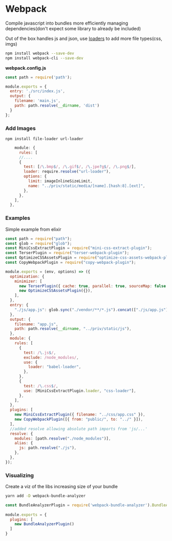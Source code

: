 # Webpack

Compile javascript into bundles more efficiently managing dependencies(don't expect some library to already be included)

Out of the box handles js and json, use [loaders](https://webpack.js.org/concepts/#loaders) to add more file types(css, imgs)

```bash
npm install webpack --save-dev
npm install webpack-cli --save-dev
```

**webpack.config.js**

```js
const path = require('path');

module.exports = {
  entry: './src/index.js',
  output: {
    filename: 'main.js',
    path: path.resolve(__dirname, 'dist')
  }
};
```

### Add Images

```
npm install file-loader url-loader
```

```js
	module: {
	  rules: [
	  //....
      {
        test: [/\.bmp$/, /\.gif$/, /\.jpe?g$/, /\.png$/],
        loader: require.resolve("url-loader"),
        options: {
          limit: imageInlineSizeLimit,
          name: "../priv/static/media/[name].[hash:8].[ext]",
        },
      },
    ],
  },
```

### Examples

Simple example from elixir 

```js
const path = require("path");
const glob = require("glob");
const MiniCssExtractPlugin = require("mini-css-extract-plugin");
const TerserPlugin = require("terser-webpack-plugin");
const OptimizeCSSAssetsPlugin = require("optimize-css-assets-webpack-plugin");
const CopyWebpackPlugin = require("copy-webpack-plugin");

module.exports = (env, options) => ({
  optimization: {
    minimizer: [
      new TerserPlugin({ cache: true, parallel: true, sourceMap: false }),
      new OptimizeCSSAssetsPlugin({}),
    ],
  },
  entry: {
    "./js/app.js": glob.sync("./vendor/**/*.js").concat(["./js/app.js"]),
  },
  output: {
    filename: "app.js",
    path: path.resolve(__dirname, "../priv/static/js"),
  },
  module: {
    rules: [
      {
        test: /\.js$/,
        exclude: /node_modules/,
        use: {
          loader: "babel-loader",
        },
      },
      {
        test: /\.css$/,
        use: [MiniCssExtractPlugin.loader, "css-loader"],
      },
    ],
  },
  plugins: [
    new MiniCssExtractPlugin({ filename: "../css/app.css" }),
    new CopyWebpackPlugin([{ from: "public/", to: "../" }]),
  ],
  //added resolve allowing absolute path imports from 'js/...' 
  resolve: {
    modules: [path.resolve("./node_modules")],
    alias: {
      js: path.resolve("./js"), 
    },
  },
});
```

### Visualizing

Create a viz of the libs increasing size of your bundle

```bash
yarn add -D webpack-bundle-analyzer
```

```js
const BundleAnalyzerPlugin = require('webpack-bundle-analyzer').BundleAnalyzerPlugin;
 
module.exports = {
  plugins: [
    new BundleAnalyzerPlugin()
  ]
}
```

